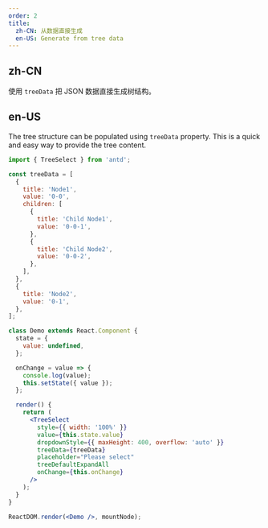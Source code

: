 ```yaml
---
order: 2
title:
  zh-CN: 从数据直接生成
  en-US: Generate from tree data
---
```


## zh-CN

使用 `treeData` 把 JSON 数据直接生成树结构。

## en-US

The tree structure can be populated using `treeData` property. This is a quick and easy way to provide the tree content.

```jsx
import { TreeSelect } from 'antd';

const treeData = [
  {
    title: 'Node1',
    value: '0-0',
    children: [
      {
        title: 'Child Node1',
        value: '0-0-1',
      },
      {
        title: 'Child Node2',
        value: '0-0-2',
      },
    ],
  },
  {
    title: 'Node2',
    value: '0-1',
  },
];

class Demo extends React.Component {
  state = {
    value: undefined,
  };

  onChange = value => {
    console.log(value);
    this.setState({ value });
  };

  render() {
    return (
      <TreeSelect
        style={{ width: '100%' }}
        value={this.state.value}
        dropdownStyle={{ maxHeight: 400, overflow: 'auto' }}
        treeData={treeData}
        placeholder="Please select"
        treeDefaultExpandAll
        onChange={this.onChange}
      />
    );
  }
}

ReactDOM.render(<Demo />, mountNode);
```
